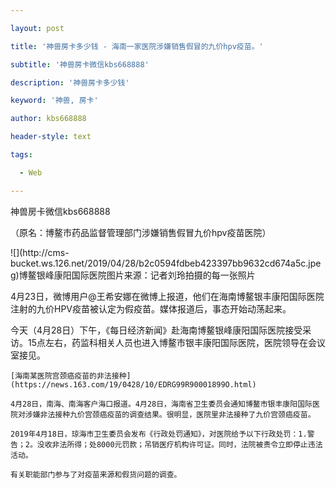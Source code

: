 ---
layout: post
title: '神兽房卡多少钱 - 海南一家医院涉嫌销售假冒的九价hpv疫苗。'
subtitle: '神兽房卡微信kbs668888'
description: '神兽房卡多少钱'
keyword: '神兽, 房卡'
author: kbs668888
header-style: text
tags:
  - Web
---
神兽房卡微信kbs668888

（原名：博鳌市药品监督管理部门涉嫌销售假冒九价hpv疫苗医院）

![](http://cms-
bucket.ws.126.net/2019/04/28/b2c0594fdbeb423397bb9632cd674a5c.jpeg)博鳌银峰康阳国际医院图片来源：记者刘玲拍摄的每一张照片

4月23日，微博用户@王希安娜在微博上报道，他们在海南博鳌银丰康阳国际医院注射的九价HPV疫苗被认定为假疫苗。媒体报道后，事态开始动荡起来。

今天（4月28日）下午，《每日经济新闻》赴海南博鳌银峰康阳国际医院接受采访。15点左右，药监科相关人员也进入博鳌市银丰康阳国际医院，医院领导在会议室接见。

    
    
    [海南某医院宫颈癌疫苗的非法接种](https://news.163.com/19/0428/10/EDRG99R90001899O.html)
    
    4月28日，南海、南海客户海口报道。4月28日，海南省卫生委员会通知博鳌市银丰康阳国际医院对涉嫌非法接种九价宫颈癌疫苗的调查结果。很明显，医院里非法接种了九价宫颈癌疫苗。
    
    2019年4月18日，琼海市卫生委员会发布《行政处罚通知》，对医院给予以下行政处罚：1.警告；2。没收非法所得；处8000元罚款；吊销医疗机构许可证。同时，法院被责令立即停止违法活动。
    
    有关职能部门参与了对疫苗来源和假货问题的调查。

  

